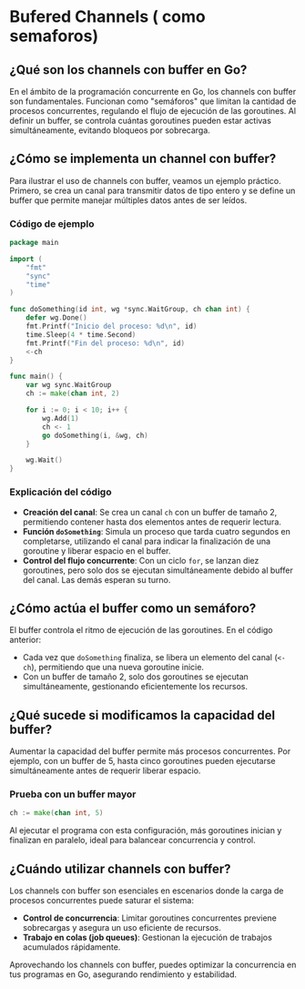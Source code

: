 # Bufered Channels ( como semaforos)

## ¿Qué son los channels con buffer en Go?

En el ámbito de la programación concurrente en Go, los channels con buffer son fundamentales. Funcionan como "semáforos" que limitan la cantidad de procesos concurrentes, regulando el flujo de ejecución de las goroutines. Al definir un buffer, se controla cuántas goroutines pueden estar activas simultáneamente, evitando bloqueos por sobrecarga.

## ¿Cómo se implementa un channel con buffer?

Para ilustrar el uso de channels con buffer, veamos un ejemplo práctico. Primero, se crea un canal para transmitir datos de tipo entero y se define un buffer que permite manejar múltiples datos antes de ser leídos.

### Código de ejemplo

```go
package main

import (
    "fmt"
    "sync"
    "time"
)

func doSomething(id int, wg *sync.WaitGroup, ch chan int) {
    defer wg.Done()
    fmt.Printf("Inicio del proceso: %d\n", id)
    time.Sleep(4 * time.Second)
    fmt.Printf("Fin del proceso: %d\n", id)
    <-ch
}

func main() {
    var wg sync.WaitGroup
    ch := make(chan int, 2)

    for i := 0; i < 10; i++ {
        wg.Add(1)
        ch <- 1
        go doSomething(i, &wg, ch)
    }

    wg.Wait()
}
```

### Explicación del código

- **Creación del canal**: Se crea un canal `ch` con un buffer de tamaño 2, permitiendo contener hasta dos elementos antes de requerir lectura.
- **Función `doSomething`**: Simula un proceso que tarda cuatro segundos en completarse, utilizando el canal para indicar la finalización de una goroutine y liberar espacio en el buffer.
- **Control del flujo concurrente**: Con un ciclo `for`, se lanzan diez goroutines, pero solo dos se ejecutan simultáneamente debido al buffer del canal. Las demás esperan su turno.

## ¿Cómo actúa el buffer como un semáforo?

El buffer controla el ritmo de ejecución de las goroutines. En el código anterior:

- Cada vez que `doSomething` finaliza, se libera un elemento del canal (`<-ch`), permitiendo que una nueva goroutine inicie.
- Con un buffer de tamaño 2, solo dos goroutines se ejecutan simultáneamente, gestionando eficientemente los recursos.

## ¿Qué sucede si modificamos la capacidad del buffer?

Aumentar la capacidad del buffer permite más procesos concurrentes. Por ejemplo, con un buffer de 5, hasta cinco goroutines pueden ejecutarse simultáneamente antes de requerir liberar espacio.

### Prueba con un buffer mayor

```go
ch := make(chan int, 5)
```

Al ejecutar el programa con esta configuración, más goroutines inician y finalizan en paralelo, ideal para balancear concurrencia y control.

## ¿Cuándo utilizar channels con buffer?

Los channels con buffer son esenciales en escenarios donde la carga de procesos concurrentes puede saturar el sistema:

- **Control de concurrencia**: Limitar goroutines concurrentes previene sobrecargas y asegura un uso eficiente de recursos.
- **Trabajo en colas (job queues)**: Gestionan la ejecución de trabajos acumulados rápidamente.

Aprovechando los channels con buffer, puedes optimizar la concurrencia en tus programas en Go, asegurando rendimiento y estabilidad.
